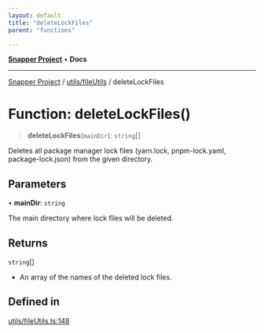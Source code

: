 ```yaml
---
layout: default
title: "deleteLockFiles"
parent: "functions"

---
```

[**Snapper Project**](../../../README.md) • **Docs**

***

[Snapper Project](../../../README.md) / [utils/fileUtils](../README.md) / deleteLockFiles

# Function: deleteLockFiles()

> **deleteLockFiles**(`mainDir`): `string`[]

Deletes all package manager lock files (yarn.lock, pnpm-lock.yaml, package-lock.json)
from the given directory.

## Parameters

• **mainDir**: `string`

The main directory where lock files will be deleted.

## Returns

`string`[]

- An array of the names of the deleted lock files.

## Defined in

[utils/fileUtils.ts:148](https://github.com/asifqatar/Snapper/blob/86c1eb41f9528d02705503143d7fd9f479592c8a/utils/fileUtils.ts#L148)
